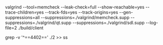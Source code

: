 valgrind --tool=memcheck --leak-check=full --show-reachable=yes --trace-children=yes --track-fds=yes --track-origins=yes --gen-suppressions=all --suppressions=./valgrind/memcheck.supp --suppressions=./valgrind/qt.supp --suppressions=./valgrind/sdl.supp --log-file=2 ./build/client

grep -v '^==4402==' ./2 >>  ss 